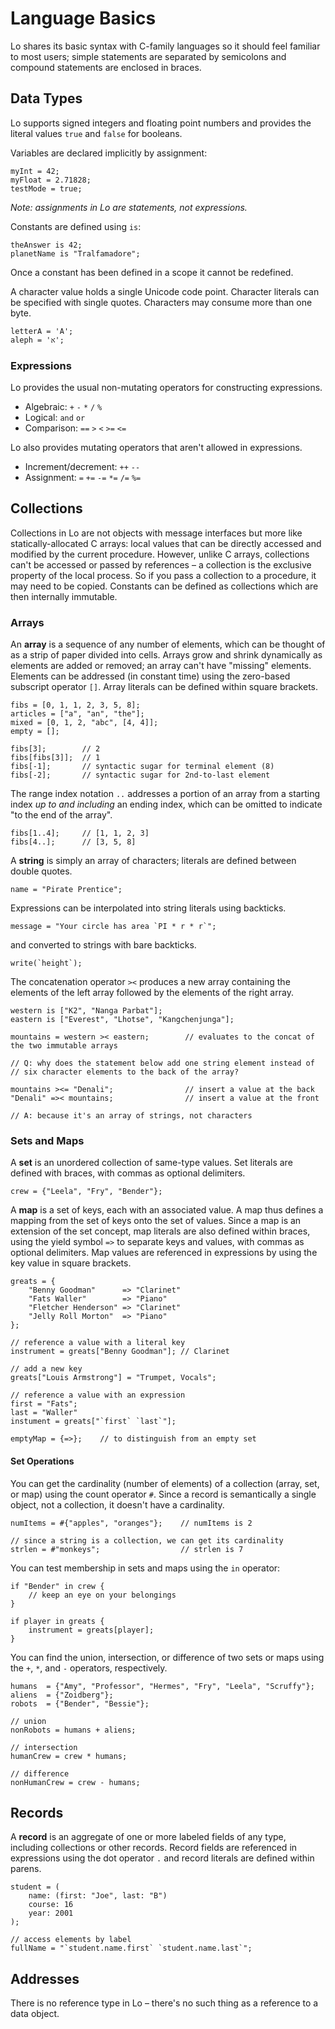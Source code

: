 # Language Basics

Lo shares its basic syntax with C-family languages so it should feel familiar to most users; simple statements are separated by semicolons and compound statements are enclosed in braces.

## Data Types

Lo supports signed integers and floating point numbers and provides the literal values `true` and `false` for booleans.

Variables are declared implicitly by assignment:

```
myInt = 42;
myFloat = 2.71828;
testMode = true;
```
*Note: assignments in Lo are statements, not expressions.*

Constants are defined using `is`:

```
theAnswer is 42;
planetName is "Tralfamadore";
```

Once a constant has been defined in a scope it cannot be redefined.

A character value holds a single Unicode code point. Character literals can be specified with single quotes. Characters may consume more than one byte.

```
letterA = 'A';
aleph = 'א';
```

### Expressions

Lo provides the usual non-mutating operators for constructing expressions.

- Algebraic: `+` `-` `*` `/` `%`
- Logical: `and` `or`
- Comparison: `==` `>` `<` `>=` `<=`

Lo also provides mutating operators that aren't allowed in expressions.

- Increment/decrement: `++` `--`
- Assignment: `=` `+=` `-=` `*=` `/=` `%=`


## Collections

Collections in Lo are not objects with message interfaces but more like statically-allocated C arrays: local values that can be directly accessed and modified by the current procedure. However, unlike C arrays, collections can't be accessed or passed by references – a collection is the exclusive property of the local process. So if you pass a collection to a procedure, it may need to be copied. Constants can be defined as collections which are then internally immutable.

### Arrays

An **array** is a sequence of any number of elements, which can be thought of as a strip of paper divided into cells. Arrays grow and shrink dynamically as elements are added or removed; an array can't have "missing" elements. Elements can be addressed (in constant time) using the zero-based subscript operator `[]`. Array literals can be defined within square brackets.

```
fibs = [0, 1, 1, 2, 3, 5, 8];
articles = ["a", "an", "the"];
mixed = [0, 1, 2, "abc", [4, 4]];
empty = [];

fibs[3];		// 2
fibs[fibs[3]];	// 1
fibs[-1];		// syntactic sugar for terminal element (8)
fibs[-2];		// syntactic sugar for 2nd-to-last element
```

The range index notation `..` addresses a portion of an array from a starting index *up to and including* an ending index, which can be omitted to indicate "to the end of the array".

```
fibs[1..4];     // [1, 1, 2, 3]
fibs[4..];		// [3, 5, 8]
```


A **string** is simply an array of characters; literals are defined between double quotes.

```
name = "Pirate Prentice";

```
Expressions can be interpolated into string literals using backticks.

```
message = "Your circle has area `PI * r * r`";
```

and converted to strings with bare backticks.

```
write(`height`);
```

The concatenation operator `><` produces a new array containing the elements of the left array followed by the elements of the right array.

```
western is ["K2", "Nanga Parbat"];
eastern is ["Everest", "Lhotse", "Kangchenjunga"];

mountains = western >< eastern;        // evaluates to the concat of the two immutable arrays

// Q: why does the statement below add one string element instead of
// six character elements to the back of the array?

mountains ><= "Denali";                // insert a value at the back
"Denali" =>< mountains;                // insert a value at the front

// A: because it's an array of strings, not characters
```

### Sets and Maps

A **set** is an unordered collection of same-type values. Set literals are defined with braces, with commas as optional delimiters.

```
crew = {"Leela", "Fry", "Bender"};
```

A **map** is a set of keys, each with an associated value. A map thus defines a mapping from the set of keys onto the set of values. Since a map is an extension of the set concept, map literals are also defined within braces, using the yield symbol `=>` to separate keys and values, with commas as optional delimiters. Map values are referenced in expressions by using the key value in square brackets.

```
greats = {
	"Benny Goodman"      => "Clarinet"
	"Fats Waller"        => "Piano"
	"Fletcher Henderson" => "Clarinet"
	"Jelly Roll Morton"  => "Piano"
};

// reference a value with a literal key
instrument = greats["Benny Goodman"]; // Clarinet

// add a new key
greats["Louis Armstrong"] = "Trumpet, Vocals";

// reference a value with an expression
first = "Fats";
last = "Waller"
instument = greats["`first` `last`"];

emptyMap = {=>};    // to distinguish from an empty set
```

#### Set Operations

You can get the cardinality (number of elements) of a collection (array, set, or map) using the count operator `#`. Since a record is semantically a single object, not a collection, it doesn't have a cardinality.

```
numItems = #{"apples", "oranges"};    // numItems is 2

// since a string is a collection, we can get its cardinality
strlen = #"monkeys";                  // strlen is 7
```

You can test membership in sets and maps using the `in` operator:

```
if "Bender" in crew {
	// keep an eye on your belongings
}

if player in greats {
	instrument = greats[player];
}
```

You can find the union, intersection, or difference of two sets or maps using the `+`, `*`, and `-` operators, respectively.

```
humans  = {"Amy", "Professor", "Hermes", "Fry", "Leela", "Scruffy"};
aliens  = {"Zoidberg"};
robots  = {"Bender", "Bessie"};

// union
nonRobots = humans + aliens;

// intersection
humanCrew = crew * humans;

// difference
nonHumanCrew = crew - humans;
```

## Records

A **record** is an aggregate of one or more labeled fields of any type, including collections or other records. Record fields are referenced in expressions using the dot operator `.` and record literals are defined within parens.

```
student = (
	name: (first: "Joe", last: "B")
	course: 16
	year: 2001
);

// access elements by label
fullName = "`student.name.first` `student.name.last`";
```

## Addresses

There is no reference type in Lo – there's no such thing as a reference to a data object.
